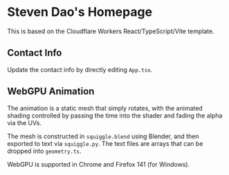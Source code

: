 # Steven Dao's Homepage

This is based on the Cloudflare Workers React/TypeScript/Vite template.

## Contact Info

Update the contact info by directly editing `App.tsx`.

## WebGPU Animation

The animation is a static mesh that simply rotates, with the animated shading controlled by passing
the time into the shader and fading the alpha via the UVs.

The mesh is constructed in `squiggle.blend` using Blender, and then exported to text via
`squiggle.py`. The text files are arrays that can be dropped into `geometry.ts`.

WebGPU is supported in Chrome and Firefox 141 (for Windows).
